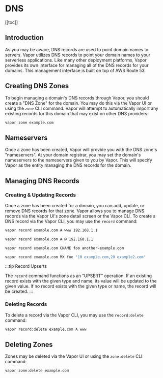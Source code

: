 # DNS

[[toc]]

## Introduction

As you may be aware, DNS records are used to point domain names to servers. Vapor utilizes DNS records to point your domain names to your serverless applications. Like many other deployment platforms, Vapor provides its own interface for managing all of the DNS records for your domains. This management interface is built on top of AWS Route 53.

## Creating DNS Zones

To begin managing a domain's DNS records through Vapor, you should create a "DNS Zone" for the domain. You may do this via the Vapor UI or using the `zone` CLI command. Vapor will attempt to automatically import any existing records for this domain that may exist on other DNS providers:

```bash
vapor zone example.com
```

## Nameservers

Once a zone has been created, Vapor will provide you with the DNS zone's "nameservers". At your domain registrar, you may set the domain's nameservers to the nameservers given to you by Vapor. This will specify Vapor as the entity managing the DNS records for the domain.

## Managing DNS Records

### Creating & Updating Records

Once a zone has been created for a domain, you can add, update, or remove DNS records for that zone. Vapor allows you to manage DNS records via the Vapor UI's zone detail screen or the Vapor CLI. To create a DNS record via the Vapor CLI, you may use the `record` command:

```bash
vapor record example.com A www 192.168.1.1

vapor record example.com A @ 192.168.1.1

vapor record example.com CNAME foo another-example.com

vapor record example.com MX foo "10 example.com,20 example2.com"
```

:::tip Record Upserts

The `record` command functions as an "UPSERT" operation. If an existing record exists with the given type and name, its value will be updated to the given value. If no record exists with the given type or name, the record will be created.
:::

### Deleting Records

To delete a record via the Vapor CLI, you may use the `record:delete` command:

```bash
vapor record:delete example.com A www
```

## Deleting Zones

Zones may be deleted via the Vapor UI or using the `zone:delete` CLI command:

```bash
vapor zone:delete example.com
```

